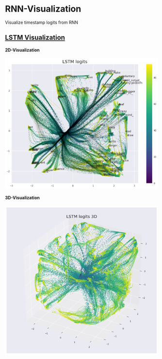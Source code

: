 # RNN-Visualization
Visualize timestamp logits from RNN

## [LSTM Visualization](lstm)

#### 2D-Visualization
![alt text](lstm/2d.png)

#### 3D-Visualization
![alt text](lstm/3d.png)
